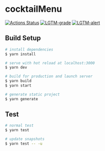 # cocktailMenu

[![Actions Status](https://github.com/sKawashima/cocktailMenu/workflows/Node%20CI/badge.svg)](https://github.com/sKawashima/cocktailMenu/actions?workflow=Node+CI)
[![LGTM-grade](https://img.shields.io/lgtm/grade/javascript/github/sKawashima/cocktailMenu?style=flat-square)](https://lgtm.com/projects/g/sKawashima/cocktailMenu/context:javascript)
[![LGTM-alert](https://img.shields.io/lgtm/alerts/github/sKawashima/cocktailMenu?style=flat-square)](https://lgtm.com/projects/g/sKawashima/cocktailMenu/alerts/)

## Build Setup

``` bash
# install dependencies
$ yarn install

# serve with hot reload at localhost:3000
$ yarn dev

# build for production and launch server
$ yarn build
$ yarn start

# generate static project
$ yarn generate
```

## Test

``` bash
# normal test
$ yarn test

# update snapshots
$ yarn test -- -u
```
